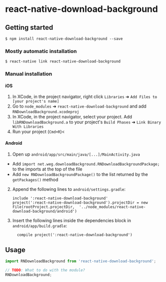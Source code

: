 
# react-native-download-background

## Getting started

`$ npm install react-native-download-background --save`

### Mostly automatic installation

`$ react-native link react-native-download-background`

### Manual installation


#### iOS

1. In XCode, in the project navigator, right click `Libraries` ➜ `Add Files to [your project's name]`
2. Go to `node_modules` ➜ `react-native-download-background` and add `RNDownloadBackground.xcodeproj`
3. In XCode, in the project navigator, select your project. Add `libRNDownloadBackground.a` to your project's `Build Phases` ➜ `Link Binary With Libraries`
4. Run your project (`Cmd+R`)<

#### Android

1. Open up `android/app/src/main/java/[...]/MainActivity.java`
  - Add `import net.weg.downloadBackground.RNDownloadBackgroundPackage;` to the imports at the top of the file
  - Add `new RNDownloadBackgroundPackage()` to the list returned by the `getPackages()` method
2. Append the following lines to `android/settings.gradle`:
  	```
  	include ':react-native-download-background'
  	project(':react-native-download-background').projectDir = new File(rootProject.projectDir, 	'../node_modules/react-native-download-background/android')
  	```
3. Insert the following lines inside the dependencies block in `android/app/build.gradle`:
  	```
      compile project(':react-native-download-background')
  	```


## Usage
```javascript
import RNDownloadBackground from 'react-native-download-background';

// TODO: What to do with the module?
RNDownloadBackground;
```
  